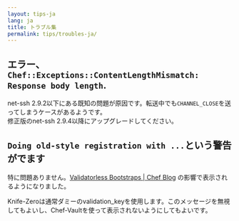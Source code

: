 ```yaml
---
layout: tips-ja
lang: ja
title: トラブル集
permalink: tips/troubles-ja/
---
```


## エラー、`Chef::Exceptions::ContentLengthMismatch: Response body length`.

net-ssh 2.9.2以下にある既知の問題が原因です。転送中でも`CHANNEL_CLOSE`を送ってしまうケースがあるようです。  
修正版のnet-ssh 2.9.4以降にアップグレードしてください。

## `Doing old-style registration with ...`という警告がでます

特に問題ありません。[Validatorless Bootstraps | Chef Blog](https://www.chef.io/blog/2015/04/16/validatorless-bootstraps/) の影響で表示されるようになりました。

Knife-Zeroは通常ダミーのvalidation_keyを使用します。このメッセージを無視してもよいし、Chef-Vaultを使って表示されないようにしてもよいです。

